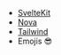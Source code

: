 <script>
	import LargeHeader from '$lib/components/LargeHeader.svelte'
	import Subheader from '$lib/components/Subheader.svelte'
</script>

<LargeHeader text="Uses"/>

<Subheader text="Stuff I use" />

<ul class="list-disc ml-6 mb-2">
	<li><a href="https://kit.svelte.dev/" target="_blank" rel="noreferrer">SvelteKit</a></li>
	<li><a href="https://nova.app/" target="_blank" rel="noreferrer">Nova</a></li>
	<li><a href="https://tailwindcss.com/" target="_blank" rel="noreferrer">Tailwind</a></li>
	<li>Emojis 😎</li>
</ul>

